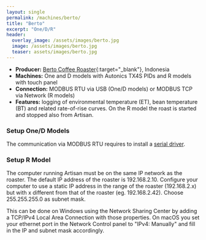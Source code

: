 ```yaml
---
layout: single
permalink: /machines/berto/
title: "Berto"
excerpt: "One/D/R"
header:
  overlay_image: /assets/images/berto.jpg
  image: /assets/images/berto.jpg
  teaser: assets/images/berto.jpg
---
```


* __Producer:__ [Berto Coffee Roaster](https://berto-online.com/){:target="_blank"}, Indonesia
* __Machines:__ One and D models with Autonics TX4S PIDs and R models with touch panel
* __Connection:__ MODBUS RTU via USB (One/D models) or MODBUS TCP via Network (R models)
* __Features:__ logging of environmental temperature (ET), bean temperature (BT) and related rate-of-rise curves. On the R model the roast is started and stopped also from Artisan.

### Setup One/D Models

The communication via MODBUS RTU requires to install a [serial driver](/modbus_serial/).

### Setup R Model

The computer running Artisan must be on the same IP network as the roaster. The default IP address of the roaster is 192.168.2.10. Configure your computer to use a static IP address in the range of the roaster (192.168.2.x) but with x different from that of the roaster (eg. 192.168.2.42). Choose 255.255.255.0 as subnet mask. 
 
This can be done on Windows using the Network Sharing Center by adding a TCP/IPv4 Local Area Connection with those properties. On macOS you set your ethernet port in the Network Control panel to "IPv4: Manually" and fill in the IP and subnet mask accordingly.